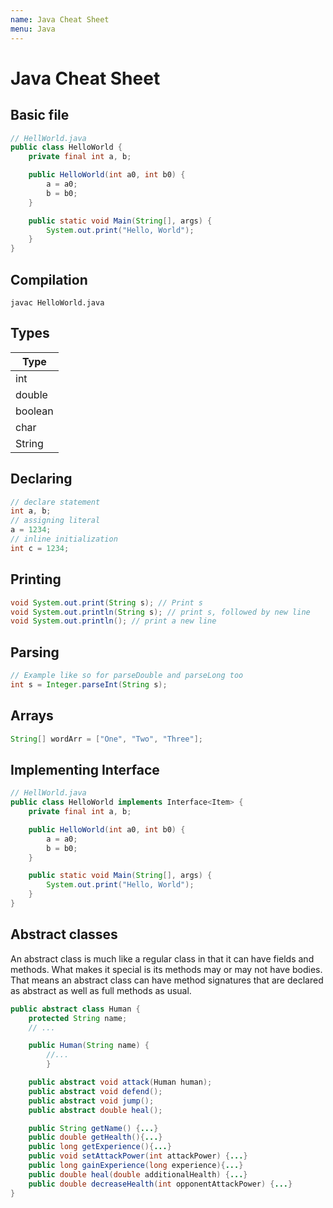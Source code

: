 ```yaml
---
name: Java Cheat Sheet
menu: Java
---
```


# Java Cheat Sheet

## Basic file

```java
// HellWorld.java
public class HelloWorld {
    private final int a, b;

    public HelloWorld(int a0, int b0) {
        a = a0;
        b = b0;
    }

    public static void Main(String[], args) {
        System.out.print("Hello, World");
    }
}
```

## Compilation

```shell
javac HelloWorld.java
```

## Types

| Type    |
| ------- |
| int     |
| double  |
| boolean |
| char    |
| String  |

## Declaring

```java
// declare statement
int a, b;
// assigning literal
a = 1234;
// inline initialization
int c = 1234;
```

## Printing

```java
void System.out.print(String s); // Print s
void System.out.println(String s); // print s, followed by new line
void System.out.println(); // print a new line
```

## Parsing

```java
// Example like so for parseDouble and parseLong too
int s = Integer.parseInt(String s);
```

## Arrays

```java
String[] wordArr = ["One", "Two", "Three"];
```

## Implementing Interface

```java
// HellWorld.java
public class HelloWorld implements Interface<Item> {
    private final int a, b;

    public HelloWorld(int a0, int b0) {
        a = a0;
        b = b0;
    }

    public static void Main(String[], args) {
        System.out.print("Hello, World");
    }
}
```

## Abstract classes

An abstract class is much like a regular class in that it can have fields and methods. What makes it special is its methods may or may not have bodies. That means an abstract class can have method signatures that are declared as abstract as well as full methods as usual.

```java
public abstract class Human {
    protected String name;
    // ...

    public Human(String name) {
        //...
        }

    public abstract void attack(Human human);
    public abstract void defend();
    public abstract void jump();
    public abstract double heal();

    public String getName() {...}
    public double getHealth(){...}
    public long getExperience(){...}
    public void setAttackPower(int attackPower) {...}
    public long gainExperience(long experience){...}
    public double heal(double additionalHealth) {...}
    public double decreaseHealth(int opponentAttackPower) {...}
}
```
